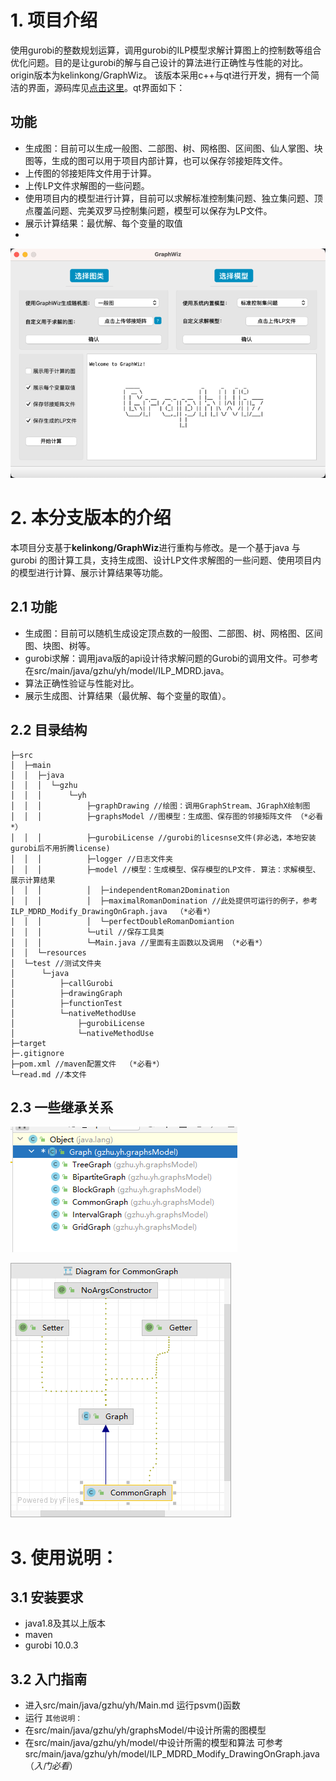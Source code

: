 # 1. 项目介绍
使用gurobi的整数规划运算，调用gurobi的ILP模型求解计算图上的控制数等组合优化问题。目的是让gurobi的解与自己设计的算法进行正确性与性能的对比。origin版本为kelinkong/GraphWiz。
该版本采用c++与qt进行开发，拥有一个简洁的界面，源码库见[点击这里](https://github.com/kelinkong/GraphWiz)。qt界面如下：
## 功能
- 生成图：目前可以生成一般图、二部图、树、网格图、区间图、仙人掌图、块图等，生成的图可以用于项目内部计算，也可以保存邻接矩阵文件。
- 上传图的邻接矩阵文件用于计算。
- 上传LP文件求解图的一些问题。
- 使用项目内的模型进行计算，目前可以求解标准控制集问题、独立集问题、顶点覆盖问题、完美双罗马控制集问题，模型可以保存为LP文件。
- 展示计算结果：最优解、每个变量的取值
- 
![img_1.png](img_1.png)
# 2. 本分支版本的介绍
本项目分支基于**kelinkong/GraphWiz**进行重构与修改。是一个基于java 与 gurobi 的图计算工具，支持生成图、设计LP文件求解图的一些问题、使用项目内的模型进行计算、展示计算结果等功能。
## 2.1 功能
- 生成图：目前可以随机生成设定顶点数的一般图、二部图、树、网格图、区间图、块图、树等。
- gurobi求解：调用java版的api设计待求解问题的Gurobi的调用文件。可参考在src/main/java/gzhu/yh/model/ILP_MDRD.java。
- 算法正确性验证与性能对比。 
- 展示生成图、计算结果（最优解、每个变量的取值）。

## 2.2 目录结构
```
├─src
│  ├─main
│  │  ├─java
│  │  │  └─gzhu
│  │  │      └─yh
│  │  │          ├─graphDrawing //绘图：调用GraphStream、JGraphX绘制图
│  │  │          ├─graphsModel //图模型：生成图、保存图的邻接矩阵文件 （*必看*）
│  │  │          ├─gurobiLicense //gurobi的licesnse文件(非必选，本地安装gurobi后不用折腾license)
│  │  │          ├─logger //日志文件夹
│  │  │          ├─model //模型：生成模型、保存模型的LP文件. 算法：求解模型、展示计算结果
│  │  │          │  ├─independentRoman2Domination
│  │  │          │  ├─maximalRomanDomination //此处提供可运行的例子，参考ILP_MDRD_Modify_DrawingOnGraph.java  （*必看*）
│  │  │          │  └─perfectDoubleRomanDomiantion
│  │  │          └─util //保存工具类
│  │  │          └─Main.java //里面有主函数以及调用 （*必看*）
│  │  └─resources
│  └─test //测试文件夹
│      └─java
│          ├─callGurobi 
│          ├─drawingGraph
│          ├─functionTest
│          └─nativeMethodUse
│              ├─gurobiLicense
│              └─nativeMethodUse
├─target    
├─.gitignore
├─pom.xml //maven配置文件  （*必看*）
└─read.md //本文件

```
## 2.3 一些继承关系
![img_3.png](img_3.png)

![img_2.png](img_2.png)

# 3. 使用说明：

## 3.1 安装要求
- java1.8及其以上版本
- maven
- gurobi 10.0.3

## 3.2 入门指南
- 进入src/main/java/gzhu/yh/Main.md 运行psvm()函数
- 运行
`其他说明：`
- 在src/main/java/gzhu/yh/graphsModel/中设计所需的图模型
- 在src/main/java/gzhu/yh/model/中设计所需的模型和算法
  可参考src/main/java/gzhu/yh/model/ILP_MDRD_Modify_DrawingOnGraph.java（*入门必看*）



